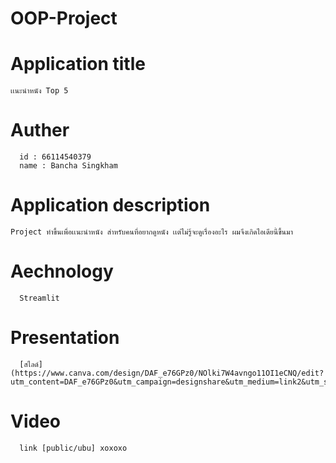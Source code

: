 # OOP-Project
# Application title
```
เเนะนำหนัง Top 5
```
# Auther
```
  id : 66114540379
  name : Bancha Singkham
```
# Application description
```
Project ทำขึ้นเพื่อเเนะนำหนัง สำหรับคนที่อยากดูหนัง เเต่ไม่รู้จะดูเรื่องอะไร ผมจึงเกิดไอเดียนี้ขึ้นมา
```
# Aechnology
```
  Streamlit
```
# Presentation
```
  [สไลด์](https://www.canva.com/design/DAF_e76GPz0/NOlki7W4avngo11OI1eCNQ/edit?utm_content=DAF_e76GPz0&utm_campaign=designshare&utm_medium=link2&utm_source=sharebutton)
```
# Video
```
  link [public/ubu] xoxoxo
```
